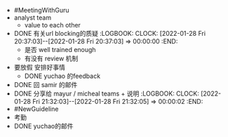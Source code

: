 - #MeetingWithGuru
- analyst team
	- value to each other
- DONE 有关url blocking的质疑
  :LOGBOOK:
  CLOCK: [2022-01-28 Fri 20:37:03]--[2022-01-28 Fri 20:37:03] =>  00:00:00
  :END:
	- 是否 well trained enough
	- 有没有 review 机制
- 要放假 安排好事情
	- DONE yuchao 的feedback
- DONE 回 samir 的邮件
- DONE 分享给 mayur / micheal  teams + 说明
  :LOGBOOK:
  CLOCK: [2022-01-28 Fri 21:32:03]--[2022-01-28 Fri 21:32:05] =>  00:00:02
  :END:
- #NewGuideline
- 考勤
- DONE yuchao的邮件